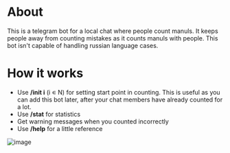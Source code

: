 # About
This is a telegram bot for a local chat where people count manuls. It keeps people away from counting mistakes as it counts manuls with people.
This bot isn't capable of handling russian language cases.

# How it works
- Use **/init i** (i ∊ N) for setting start point in counting. This is useful as you can add this bot later, after your chat members have already counted for a lot.
- Use **/stat** for statistics 
- Get warning messages when you counted incorrectly
- Use **/help** for a little reference
  
![image](https://github.com/user-attachments/assets/c01cf17a-5b01-446e-81f8-967ac796372f)

